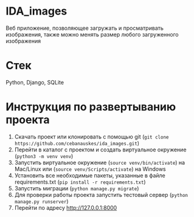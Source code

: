 # IDA_images
Веб приложение, позволяющее загружать и просматривать изображения, также можно менять размер любого загруженного изображения

# Стек
Python, Django, SQLite

# Инструкция по развертыванию проекта 
1. Скачать проект или клонировать с помощью git (`git clone https://github.com/cebanauskes/ida_images.git`)
2. Перейти в каталог с проектом и создать виртуальное окружение (`python3 -m venv venv`)
3. Запустить виртуальное окружение (`source venv/bin/activate`) на Mac/Linux или (`source venv/Scripts/activate`) на Windows
4. Установить все необходимые пакеты, указанные в файле requirements.txt (`pip install -r requirements.txt`)
5. Запустить миграции (`python manage.py migrate`)
6. Для проверки работы проекта запустить тестовый сервер (`python manage.py runserver`)
7. Перейти по адресу http://127.0.0.1:8000
